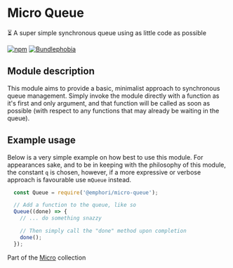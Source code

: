 # Micro Queue

⏳ A super simple synchronous queue using as little code as possible

[![npm](https://img.shields.io/npm/v/@emphori/micro-queue.svg?style=flat-square)](https://www.npmjs.com/package/@emphori/micro-queue)
[![Bundlephobia](https://img.shields.io/bundlephobia/min/@emphori/micro-queue.svg?style=flat-square)](https://bundlephobia.com/result?p=@emphori/micro-queue)

## Module description

This module aims to provide a basic, minimalist approach to synchronous queue management. Simply invoke the module directly with a function as it's first and only argument, and that function will be called as soon as possible (with respect to any functions that may already be waiting in the queue).

## Example usage

Below is a very simple example on how best to use this module. For appearances sake, and to be in keeping with the philosophy of this module, the constant `q` is chosen, however, if a more expressive or verbose approach is favourable use `mQueue` instead.

```javascript
  const Queue = require('@emphori/micro-queue');

  // Add a function to the queue, like so
  Queue((done) => {
    // ... do something snazzy

    // Then simply call the "done" method upon completion
    done();
  });
```

Part of the [Micro](https://github.com/Emphori/micro) collection
